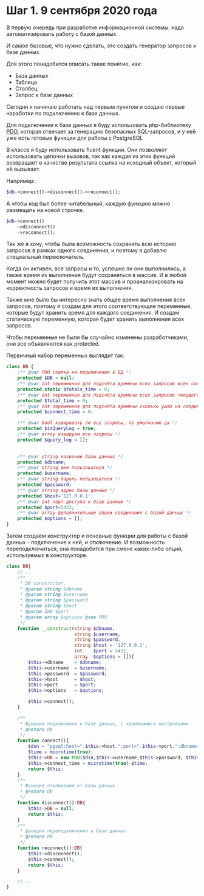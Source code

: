 # Шаг 1. 9 сентября 2020 года

В первую очередь при разработке информационной системы, надо автоматизировать работу с базой данных.

И самое базовые, что нужно сделать, это создать генератор запросов к базе данных.

Для этого понадобится описать такие понятие, как:
- База данных
- Таблица
- Столбец
- Запрос к базе данных

Сегодня я начинаю работать над первым пунктом и создаю первые наработки по подключению к базе данных.

Для подключения к базе данных я буду использовать php-библиотеку [PDO](https://www.php.net/manual/ru/book.pdo.php), которая отвечает за генерацию безопасных SQL-запросов, и у неё уже есть готовые функции для работы с PostgreSQL

В классе я буду использовать fluent функции. Они позволяют использовать цепочки вызовов, так как каждая из этих функций возвращает в качестве результата ссылка на исходный объект, который её вызывает.

Например:

```php
$db->connect()->disconnect()->reconnect();
```

А чтобы код был более читабельный, каждую функцию можно размещать на новой строчке.

```php
$db->connect()
    ->disconnect()
    ->reconnect();
```

Так же я хочу, чтобы была возможность сохранить всю историю запросов в рамках одного соединения, и поэтому я добавлю специальный переключатель.

Когда он активен, все запросы и то, успешно ли они выполнились, а также время их выполнения будут сохраняться в массив. И в любой момент можно будет получить этот массив и проанализировать на корректность запросов и время их выполнения.

Также мне было бы интересно знать общее время выполнения всех запросов, поэтому я создам для этого соответствующие переменные, которые будут хранить время для каждого соединения. И создам статическую переменную, которая будет хранить выполнения всех запросов.

Чтобы переменные не были бы случайно изменены разработчиками, они все объявляются как protected. 

Первичный набор переменных выглядит так:

```php
class DB {
    /** @var PDO ссылка на подключение к БД */
    protected $DB = null;
    /** @var int переменная для подсчёта времени всех запросов всех соединений */
    protected static $totals_time = 0;
    /** @var int переменная для подсчёта времени всех запросов текущего соединения */
    protected $total_time = 0;
    /** @var int переменная для подсчёта времени сколько ушло на соединение с базой данных */
    protected $connect_time = 0;

    /** @var bool кэшировать ли все запросы, по умолчанию да */
    protected $isQueryLog = true;
    /** @var array кэшируем все запросы */
    protected $query_log = [];

    
    /** @var string название базы данных */
    protected $dbname;
    /** @var string имя пользователя */
    protected $username;
    /** @var string пароль пользователя */
    protected $password;
    /** @var string адрес базы данных */
    protected $host='127.0.0.1';
    /** @var int порт доступа к базе данных */
    protected $port=5432;
    /** @var array дополнительные опции соединения с базой данных */
    protected $options = [];
}
```

Затем создаём конструктор и основные функции для работы с базой данных - подключение к ней, и отключение.
И возможность переподключиться, она понадобится при смене каких-либо опций, используемых в конструкторе.


```php
class DB{
    //...
    /**
     * DB constructor.
     * @param string $dbname
     * @param string $username
     * @param string $password
     * @param string $host
     * @param int $port
     * @param array $options @see PDO
     */
    function __construct(string $dbname,
                         string $username,
                         string $password,
                         string $host = '127.0.0.1',
                         int    $port = 5432,
                         array  $options = []){
        $this->dbname    = $dbname;
        $this->username  = $username;
        $this->password  = $password;
        $this->host      = $host;
        $this->port      = $port;
        $this->options   = $options;

        $this->connect();
    }

    /**
     * Функция подключения к базе данных, с хранящимися настройками
     * @return DB
     */
    function connect(){
        $dsn = "pgsql:host=".$this->host.";port=".$this->port.";dbname=".$this->dbname;
        $time = microtime(true);
        $this->DB = new PDO($dsn,$this->username,$this->password, $this->options);
        $this->connect_time = microtime(true)-$time;
        return $this;
    }
    /**
     * Функция отключения от базы данных
     * @return DB
     */
    function disconnect():DB{
        $this->DB = null;
        return $this;
    }
    /**
     * функция переподключения к базе данных
     * @return DB
     */
    function reconnect():DB{
        $this->disconnect();
        $this->connect();
        return $this;
    }

    //...
}
```


